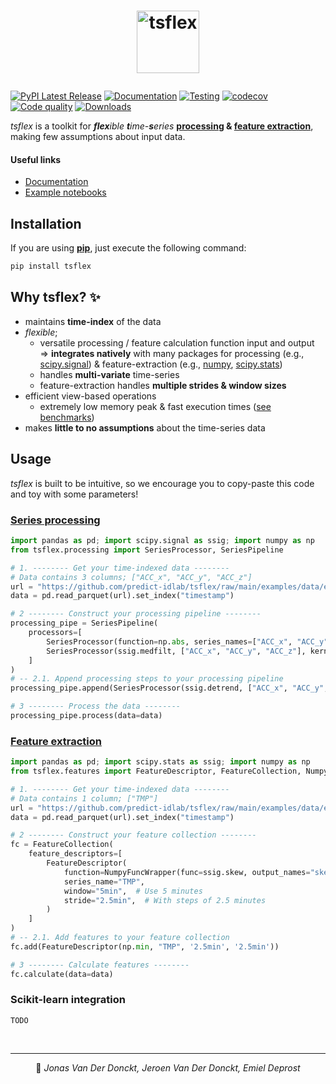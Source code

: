 # <p align="center"> <a href="https://predict-idlab.github.io/tsflex"><img alt="tsflex" src="https://raw.githubusercontent.com/predict-idlab/tsflex/main/docs/_static/logo.png" height="100"></a></p>

[![PyPI Latest Release](https://img.shields.io/pypi/v/tsflex.svg)](https://pypi.org/project/tsflex/)
[![Documentation](https://github.com/predict-idlab/tsflex/actions/workflows/deploy-docs.yml/badge.svg)](https://github.com/predict-idlab/tsflex/actions/workflows/deploy-docs.yml)
[![Testing](https://github.com/predict-idlab/tsflex/actions/workflows/test.yml/badge.svg)](https://github.com/predict-idlab/tsflex/actions/workflows/test.yml)
[![codecov](https://codecov.io/gh/predict-idlab/tsflex/branch/main/graph/badge.svg)](https://codecov.io/gh/predict-idlab/tsflex)
[![Code quality](https://img.shields.io/lgtm/grade/python/g/predict-idlab/tsflex.svg?logo=lgtm&logoWidth=18)](https://lgtm.com/projects/g/predict-idlab/tsflex/context:python)
[![Downloads](https://pepy.tech/badge/tsflex)](https://pepy.tech/project/tsflex)

*tsflex* is a toolkit for _**flex**ible **t**ime-**s**eries_ **[processing](https://predict-idlab.github.io/tsflex/processing) & [feature extraction](https://predict-idlab.github.io/tsflex/features)**, making few assumptions about input data. 

#### Useful links

- [Documentation](https://predict-idlab.github.io/tsflex/)
- [Example notebooks](https://github.com/predict-idlab/tsflex/tree/main/examples)

## Installation

If you are using [**pip**](https://pypi.org/project/tsflex/), just execute the following command:

```sh
pip install tsflex
```

## Why tsflex? ✨

* maintains **time-index** of the data
* *flexible*;
    * versatile processing / feature calculation function input and output  
      => **integrates natively** with many packages for processing (e.g., [scipy.signal](https://docs.scipy.org/doc/scipy/reference/tutorial/signal.html)) & feature-extraction (e.g., [numpy](https://numpy.org/doc/stable/reference/routines.html), [scipy.stats](https://docs.scipy.org/doc/scipy/reference/tutorial/stats.html))
    * handles **multi-variate** time-series
    * feature-extraction handles **multiple strides & window sizes**
* efficient view-based operations
    * extremely low memory peak & fast execution times ([see benchmarks]())
    <!-- * faster than any existing library (single- & multi-core)
    * lower memory peak than any existing library (single- & multi-core) -->
* makes **little to no assumptions** about the time-series data

## Usage

_tsflex_ is built to be intuitive, so we encourage you to copy-paste this code and toy with some parameters!


### <a href="https://predict-idlab.github.io/tsflex/processing/#getting-started">Series processing</a>

```python
import pandas as pd; import scipy.signal as ssig; import numpy as np
from tsflex.processing import SeriesProcessor, SeriesPipeline

# 1. -------- Get your time-indexed data --------
# Data contains 3 columns; ["ACC_x", "ACC_y", "ACC_z"]
url = "https://github.com/predict-idlab/tsflex/raw/main/examples/data/empatica/acc.parquet"
data = pd.read_parquet(url).set_index("timestamp")

# 2 -------- Construct your processing pipeline --------
processing_pipe = SeriesPipeline(
    processors=[
        SeriesProcessor(function=np.abs, series_names=["ACC_x", "ACC_y", "ACC_z"]),
        SeriesProcessor(ssig.medfilt, ["ACC_x", "ACC_y", "ACC_z"], kernel_size=5)  # (with kwargs!)
    ]
)
# -- 2.1. Append processing steps to your processing pipeline
processing_pipe.append(SeriesProcessor(ssig.detrend, ["ACC_x", "ACC_y", "ACC_z"]))

# 3 -------- Process the data --------
processing_pipe.process(data=data)
```

### <a href="https://predict-idlab.github.io/tsflex/features/#getting-started">Feature extraction</a>

```python
import pandas as pd; import scipy.stats as ssig; import numpy as np
from tsflex.features import FeatureDescriptor, FeatureCollection, NumpyFuncWrapper

# 1. -------- Get your time-indexed data --------
# Data contains 1 column; ["TMP"]
url = "https://github.com/predict-idlab/tsflex/raw/main/examples/data/empatica/tmp.parquet"
data = pd.read_parquet(url).set_index("timestamp")

# 2 -------- Construct your feature collection --------
fc = FeatureCollection(
    feature_descriptors=[
        FeatureDescriptor(
            function=NumpyFuncWrapper(func=ssig.skew, output_names="skew"),
            series_name="TMP", 
            window="5min",  # Use 5 minutes 
            stride="2.5min",  # With steps of 2.5 minutes
        )
    ]
)
# -- 2.1. Add features to your feature collection
fc.add(FeatureDescriptor(np.min, "TMP", '2.5min', '2.5min'))

# 3 -------- Calculate features --------
fc.calculate(data=data)
```

### Scikit-learn integration

`TODO`

<br>

---

<p align="center">
👤 <i>Jonas Van Der Donckt, Jeroen Van Der Donckt, Emiel Deprost</i>
</p>


